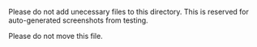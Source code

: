 Please do not add unecessary files to this directory. This is reserved for auto-generated screenshots from testing. 

Please do not move this file.